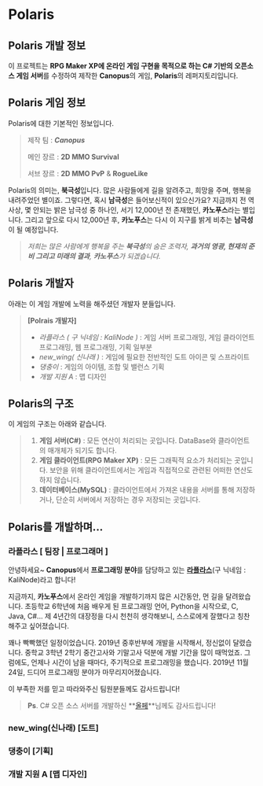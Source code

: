 # Polaris
## Polaris 개발 정보
이 프로젝트는 **RPG Maker XP에 온라인 게임 구현을 목적으로 하는 C# 기반의 오픈소스 게임 서버**를 수정하여 제작한 **Canopus**의 게임, **Polaris**의 레퍼지토리입니다.

## Polaris 게임 정보
Polaris에 대한 기본적인 정보입니다.
> 제작 팀 : _**Canopus**_
>
> 메인 장르 : **2D MMO Survival**
>  
> 서브 장르 : **2D MMO PvP** & **RogueLike**

Polaris의 의미는, **북극성**입니다.
많은 사람들에게 길을 알려주고, 희망을 주며, 행복을 내려주었던 별이죠.
그렇다면, 혹시 **남극성**은 들어보신적이 있으신가요?
지금까지 전 역사상, 몇 안되는 밝은 남극성 중 하나인, 서기 12,000년 전 존재했던, **카노푸스**라는 별입니다. 그리고 앞으로 다시 12,000년 후, **카노푸스**는 다시 이 지구를 밝게 비추는 **남극성**이 될 예정입니다.

> _저희는 많은 사람에게 행복을 주는 **북극성**의 숨은 조력자, **과거의 영광, 현재의 준비 그리고 미래의 결과**, **카노푸스**가 되겠습니다._

## Polaris 개발자
아래는 이 게임 개발에 노력을 해주셨던 개발자 분들입니다.

> **[Polrais 개발자]**
> * _라플라스 ( 구 닉네임 : KaliNode )_  :  게임 서버 프로그래밍, 게임 클라이언트 프로그래밍, 웹 프로그래밍, 기획 일부분
> * _new_wing( 신나래 )_  :  게임에 필요한 전반적인 도트 아이콘 및 스프라이트
> * _댕충이_  :  게임의 아이템, 조합 및 밸런스 기획
> * _개발 지원 A_  :  맵 디자인

## Polaris의 구조
이 게임의 구조는 아래와 같습니다.
> 1. **게임 서버(C#)**  :  모든 연산이 처리되는 곳입니다. DataBase와 클라이언트의 매개체가 되기도 합니다.
> 2. **게임 클라이언트(RPG Maker XP)**  :  모든 그래픽적 요소가 처리되는 곳입니다. 보안을 위해 클라이언트에서는 게임과 직접적으로 관련된 어떠한 연산도 하지 않습니다.
> 3. **데이터베이스(MySQL)**  :  클라이언트에서 가져온 내용을 서버를 통해 저장하거나, 단순히 서버에서 저장하는 경우 저장되는 곳입니다. 

## Polaris를 개발하며...
### 라플라스 [ 팀장 | 프로그래머 ]
안녕하세요~ **Canopus**에서 **프로그래밍 분야**를 담당하고 있는 **[라플라스](https://blog.naver.com/zhjlee11)**(구 닉네임 : KaliNode)라고 합니다! 

지금까지, **카노푸스**에서 온라인 게임을 개발하기까지 많은 시간동안, 먼 길을 달려왔습니다.
초등학교 6학년에 처음 배우게 된 프로그래밍 언어, Python을 시작으로, C, Java, C#... 제 4년간의 대장정을 다시 천천히 생각해보니, 스스로에게 잘했다고 칭찬해주고 싶어졌습니다.

꽤나 빡빡했던 일정이었습니다. 2019년 중후반부에 개발을 시작해서, 정신없이 달렸습니다. 중학교 3학년 2학기 중간고사와 기말고사 덕분에 개발 기간을 많이 때먹었죠. 그럼에도, 언제나 시간이 남을 때마다, 주기적으로 프로그래밍을 했습니다. 2019년 11월 24일, 드디어 프로그래밍 분야가 마무리지어졌습니다.

이 부족한 저를 믿고 따라와주신 팀원분들께도 감사드립니다!

> **Ps**. C# 오픈 소스 서버를 개발하신 **[올페](https://optikingsun.blog.me/)**님께도 감사드립니다!

### new_wing(신나래) [도트]
### 댕충이 [기획]
### 개발 지원 A [맵 디자인]